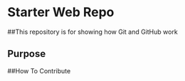 # Starter Web Repo

##This repository is for showing how Git and GitHub work

## Purpose

##How To Contribute
